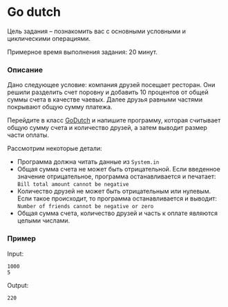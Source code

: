 # Go dutch

Цель задания – познакомить вас с основными условными и циклическими операциями.

Примерное время выполнения задания: 20 минут.

### Описание

Дано следующее условие: компания друзей посещает ресторан. Они решили разделить счет поровну и добавить 10 процентов от общей суммы счета в качестве чаевых. Далее друзья равными частями покрывают общую сумму платежа.

Перейдите в класс  [GoDutch](GoDutch.java) и напишите программу, которая считывает общую сумму счета и количество друзей, а затем выводит размер части оплаты.

Рассмотрим некоторые детали:
- Программа должна читать данные из `System.in`
- Общая сумма счета не может быть отрицательной. Если введенное значение отрицательное, программа останавливается и печатает: `Bill total amount cannot be negative`
- Количество друзей не может быть отрицательным или нулевым. Если такое происходит, то программа останавливается и выводит: `Number of friends cannot be negative or zero`
- Общая сумма счета, количество друзей и часть к оплате являются целыми числами.

### Пример

Input:
```
1000  
5
```
Output:
```
220
```

